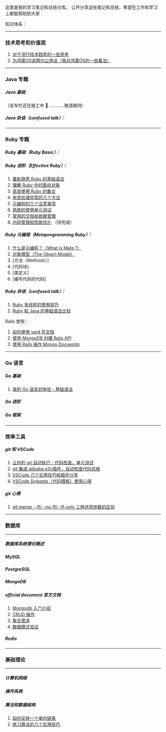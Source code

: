 这里是我的学习笔记和总结仓库。
公开分享这些笔记和总结，希望在工作和学习上都能帮助到大家

知识体系：
___
### 技术思考和价值观

1. [对于流行技术趋势的一些思考](https://github.com/xiao2shiqi/pro_developer/blob/main/think/1.md)
2. [为鸿蒙OS说两句公道话（我对鸿蒙OS的一些看法）](https://github.com/xiao2shiqi/pro_developer/blob/main/think/2.md)


___
### Java 专题

##### Java 基础
（该专栏还在施工中 🚧 …………敬请期待）

##### Java 杂谈（confused talk）：

___

### Ruby 专题
##### Ruby 基础（Ruby Basic）：

##### Ruby 进阶（Effective Ruby）：
1. [重新熟悉 Ruby 的基础语法](https://github.com/xiao2shiqi/pro_developer/blob/main/ruby/effective_ruby/1.md)
2. [理解 Ruby 中的面向对象](https://github.com/xiao2shiqi/pro_developer/blob/main/ruby/effective_ruby/2.md)
3. [高效使用 Ruby 的集合](https://github.com/xiao2shiqi/pro_developer/blob/main/ruby/effective_ruby/3.md)
4. [有效处理异常的几个方法](https://github.com/xiao2shiqi/pro_developer/blob/main/ruby/effective_ruby/4.md)
5. [元编程的几个注意事项](https://github.com/xiao2shiqi/pro_developer/blob/main/ruby/effective_ruby/5.md)
6. [熟练的使用单元测试](https://github.com/xiao2shiqi/pro_developer/blob/main/ruby/effective_ruby/6.md)
7. [常用的文档和依赖管理](https://github.com/xiao2shiqi/pro_developer/blob/main/ruby/effective_ruby/7.md)
8. [内存管理和性能优化](https://github.com/xiao2shiqi/pro_developer/blob/main/ruby/effective_ruby/8.md) （待完成）

##### Ruby 元编程（Metaprogramming Ruby）：
1. [什么是元编程？（What is Mate ?）](https://github.com/xiao2shiqi/pro_developer/blob/main/ruby/metaprogram/1.md)
2. [对象模型（The Object Model）](https://github.com/xiao2shiqi/pro_developer/blob/main/ruby/metaprogram/2.md)
3. [方法（Methods）]
4. [代码块]
5. [类定义]
6. [编写代码的代码]

##### Ruby 杂谈（confused talk）：
1. [Ruby 多线程的使用技巧](https://github.com/xiao2shiqi/pro_developer/blob/main/ruby/ruby_skill/1.md)
2. [Ruby 和 Java 的基础语法比较](https://github.com/xiao2shiqi/pro_developer/blob/main/ruby/ruby_skill/2.md)

Rails 使用：
1. [如何使用 yard 写文档](https://github.com/xiao2shiqi/pro_developer/blob/main/ruby/rails_guide/1.md)
2. [使用 MongoDB 创建 Rails API](https://github.com/xiao2shiqi/pro_developer/blob/main/ruby/rails_guide/2.md)
3. [使用 Rails 操作 Mongo Docuemtn](https://github.com/xiao2shiqi/pro_developer/blob/main/ruby/rails_guide/3.md)

___
### Go 语言
##### Go 基础
1. [我的 Go 语言初体验 - 基础语法](https://github.com/xiao2shiqi/pro_developer/blob/main/go/go_basic/1.md)
##### Go 进阶
##### Go 框架

___
### 效率工具
##### git 和 VSCode
1. [让你的 git 自动执行：代码检查、单元测试](https://github.com/xiao2shiqi/pro_developer/blob/main/develop_tool/effective/1.md)
2. [git 集成 alibaba p3c插件，自动检查代码风格](https://github.com/xiao2shiqi/pro_developer/blob/main/develop_tool/effective/2.md)
3. [VSCode 几个实用技巧和插件分享](https://github.com/xiao2shiqi/pro_developer/blob/main/develop_tool/effective/3.md)
4. [VSCode Snippets（代码模板）使用心得](https://github.com/xiao2shiqi/pro_developer/blob/main/develop_tool/effective/3.md)

##### git 心得
1. [git merge --ff/--no-ff/--ff-only 三种选项参数的区别](https://github.com/xiao2shiqi/pro_developer/blob/main/develop_tool/git/pro_git/3_git_branch/1.md)


___
### 数据库
___
##### 数据库系统理论概述
##### MySQL 
##### PostgreSQL
##### MongoDB

##### official document 官方文档
1. [Mongodb 入门介绍](https://github.com/xiao2shiqi/pro_developer/blob/main/db/mongodb/official_documents/1.md)
2. [CRUD 操作](https://github.com/xiao2shiqi/pro_developer/blob/main/db/mongodb/official_documents/2.md)
3. [聚合管道](https://github.com/xiao2shiqi/pro_developer/blob/main/db/mongodb/official_documents/3.md)
4. [数据模式验证](https://github.com/xiao2shiqi/pro_developer/blob/main/db/mongodb/official_documents/4.md)
##### Redis
___
### 基础理论 
___

##### 计算机网络
##### 操作系统
##### 算法和数据结构
1. [如何反转一个单向链表](https://github.com/xiao2shiqi/pro_developer/blob/main/algo/1.md)
2. [练习算法的几个实用技巧](https://github.com/xiao2shiqi/pro_developer/blob/main/algo/2.md)